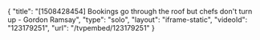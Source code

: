 {
    "title": "[1508428454] Bookings go through the roof but chefs don't turn up - Gordon Ramsay",
    "type": "solo",
    "layout": "iframe-static",
    "videoId": "123179251",
    "url": "\/tvpembed\/123179251"
}